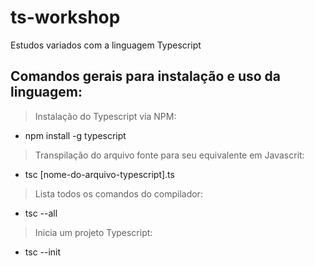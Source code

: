 # ts-workshop
Estudos variados com a linguagem Typescript

## Comandos gerais para instalação e uso da linguagem:

> Instalação do Typescript via NPM:
   - npm install -g typescript
   
> Transpilação do arquivo fonte para seu equivalente em Javascrit:
   - tsc [nome-do-arquivo-typescript].ts

> Lista todos os comandos do compilador:
   - tsc --all

> Inicia um projeto Typescript:
   - tsc --init
   
